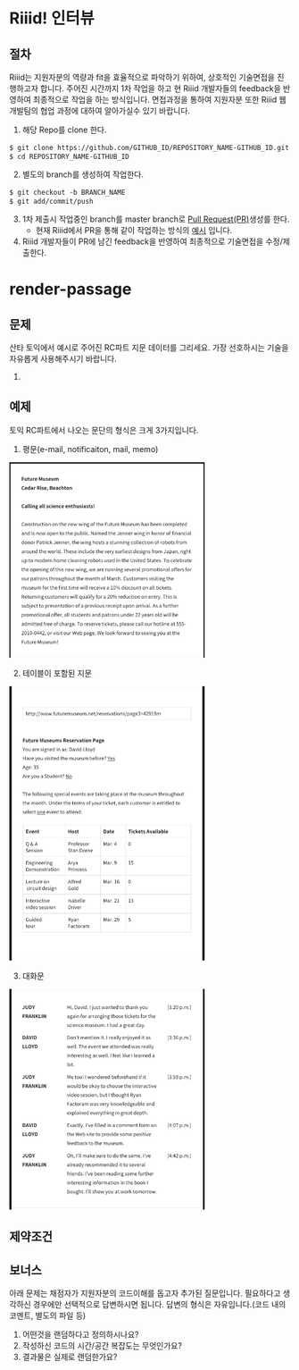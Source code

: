 # Riiid! 인터뷰

## 절차
Riiid는 지원자분의 역량과 fit을 효율적으로 파악하기 위하여, 상호적인 기술면접을 진행하고자 합니다.
주어진 시간까지 1차 작업을 하고 현 Riiid 개발자들의 feedback을 반영하여 최종적으로 작업을 하는 방식입니다.
면접과정을 통하여 지원자분 또한 Riiid 웹개발팀의 협업 과정에 대하여 알아가실수 있기 바랍니다.

1. 해당 Repo를 clone 한다.
```
$ git clone https://github.com/GITHUB_ID/REPOSITORY_NAME-GITHUB_ID.git
$ cd REPOSITORY_NAME-GITHUB_ID
```

2. 별도의 branch를 생성하여 작업한다.
```
$ git checkout -b BRANCH_NAME
$ git add/commit/push 
```

3. 1차 제출시 작업중인 branch를 master branch로 [Pull Request(PR)](https://help.github.com/articles/about-pull-requests/)생성를 한다. 
    - 현재 Riiid에서 PR을 통해 같이 작업하는 방식의 [예시](https://apply.riiid.app/677) 입니다.
4. Riiid 개발자들이 PR에 남긴 feedback을 반영하여 최종적으로 기술면접을 수정/제출한다.

# render-passage

## 문제

산타 토익에서 예시로 주어진 RC파트 지문 데이터를 그리세요. 가장 선호하시는 기술을 자유롭게 사용해주시기 바랍니다.

1. 


## 예제

토익 RC파트에서 나오는 문단의 형식은 크게 3가지입니다.
1. 평문(e-mail, notificaiton, mail, memo) <br />
  <img width="350" alt="exmaple_normal_passage" src="./images/normal_passage.png">

2. 테이블이 포함된 지문 <br />
  <img width="350" alt="exmaple_table_passage" src="./images/table_passage.png">

3. 대화문 <br />
  <img width="350" alt="exmaple_dialog_passage" src="./images/dialog_passage.png">


## 제약조건


## 보너스
아래 문제는 채점자가 지원자분의 코드이해를 돕고자 추가된 질문입니다. 필요하다고 생각하신 경우에만 선택적으로 답변하시면 됩니다.
답변의 형식은 자유입니다.(코드 내의 코멘트, 별도의 파일 등)

1. 어떤것을 랜덤하다고 정의하시나요?
2. 작성하신 코드의 시간/공간 복잡도는 무엇인가요?
3. 결과물은 실제로 랜덤한가요?
